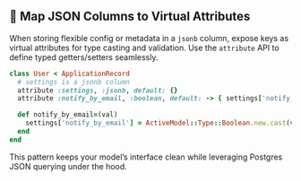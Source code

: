 ## 🚀 Map JSON Columns to Virtual Attributes
When storing flexible config or metadata in a `jsonb` column, expose keys as virtual attributes for type casting and validation. Use the `attribute` API to define typed getters/setters seamlessly.

```ruby
class User < ApplicationRecord
  # settings is a jsonb column
  attribute :settings, :jsonb, default: {}
  attribute :notify_by_email, :boolean, default: -> { settings['notify_by_email'] }

  def notify_by_email=(val)
    settings['notify_by_email'] = ActiveModel::Type::Boolean.new.cast(val)
  end
end
```

This pattern keeps your model’s interface clean while leveraging Postgres JSON querying under the hood.